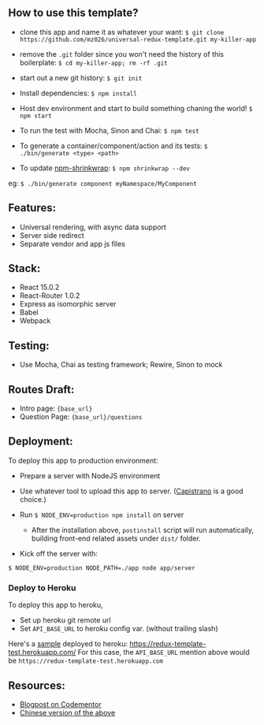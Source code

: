 ## How to use this template?

- clone this app and name it as whatever your want:
`$ git clone https://github.com/mz026/universal-redux-template.git my-killer-app`

- remove the `.git` folder since you won't need the history of this boilerplate:
`$ cd my-killer-app; rm -rf .git`

- start out a new git history:
`$ git init`

- Install dependencies:
`$ npm install`

- Host dev environment and start to build something chaning the world!
`$ npm start`

- To run the test with Mocha, Sinon and Chai:
`$ npm test`

- To generate a container/component/action and its tests:
`$ ./bin/generate <type> <path>`

- To update [npm-shrinkwrap](https://docs.npmjs.com/cli/shrinkwrap):
`$ npm shrinkwrap --dev`

eg: `$ ./bin/generate component myNamespace/MyComponent`

## Features:
- Universal rendering, with async data support
- Server side redirect
- Separate vendor and app js files

## Stack:
- React 15.0.2
- React-Router 1.0.2
- Express as isomorphic server
- Babel
- Webpack

## Testing:
- Use Mocha, Chai as testing framework; Rewire, Sinon to mock

## Routes Draft:
- Intro page: `{base_url}`
- Question Page: `{base_url}/questions`

## Deployment:

To deploy this app to production environment:

- Prepare a server with NodeJS environment

- Use whatever tool to upload this app to server. ([Capistrano](http://capistranorb.com/) is a good choice.)

- Run `$ NODE_ENV=production npm install` on server
  - After the installation above, `postinstall` script will run automatically, building front-end related assets under `dist/` folder.

- Kick off the server with:

`$ NODE_ENV=production NODE_PATH=./app node app/server`

### Deploy to Heroku

To deploy this app to heroku,

- Set up heroku git remote url
- Set `API_BASE_URL` to heroku config var. (without trailing slash)

Here's a [sample](https://redux-template-test.herokuapp.com/) deployed to heroku: https://redux-template-test.herokuapp.com/
For this case, the `API_BASE_URL` mention above would be `https://redux-template-test.herokuapp.com`


## Resources:
- [Blogpost on Codementor](https://www.codementor.io/reactjs/tutorial/redux-server-rendering-react-router-universal-web-app)
- [Chinese version of the above](http://mz026.logdown.com/posts/308147-hello-redux-2-3-server-rendering)


